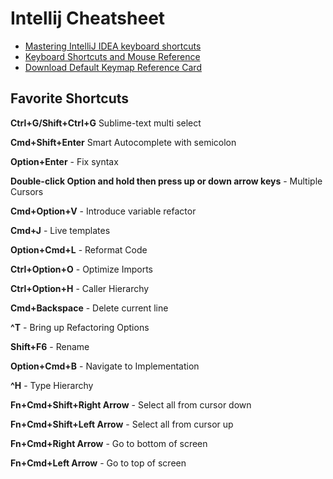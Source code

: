 # Intellij Cheatsheet

* [Mastering IntelliJ IDEA keyboard shortcuts](https://www.jetbrains.com/help/idea/mastering-intellij-idea-keyboard-shortcuts.html)
* [Keyboard Shortcuts and Mouse Reference](https://www.jetbrains.com/help/idea/keyboard-shortcuts-and-mouse-reference.html)
* [Download Default Keymap Reference Card](https://resources.jetbrains.com/storage/products/intellij-idea/docs/IntelliJIDEA_ReferenceCard.pdf)

## Favorite Shortcuts

**Ctrl+G/Shift+Ctrl+G** Sublime-text multi select

**Cmd+Shift+Enter** Smart Autocomplete with semicolon

**Option+Enter** - Fix syntax

**Double-click Option and hold then press up or down arrow keys** - Multiple Cursors

**Cmd+Option+V** - Introduce variable refactor

**Cmd+J** - Live templates

**Option+Cmd+L** - Reformat Code

**Ctrl+Option+O** - Optimize Imports

**Ctrl+Option+H** - Caller Hierarchy

**Cmd+Backspace** - Delete current line

**^T** - Bring up Refactoring Options

**Shift+F6** - Rename

**Option+Cmd+B** - Navigate to Implementation

**^H** - Type Hierarchy


**Fn+Cmd+Shift+Right Arrow** - Select all from cursor down

**Fn+Cmd+Shift+Left Arrow** - Select all from cursor up

**Fn+Cmd+Right Arrow** - Go to bottom of screen

**Fn+Cmd+Left Arrow** - Go to top of screen

